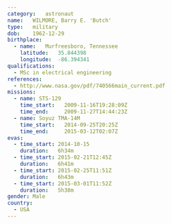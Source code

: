 ```yaml
---
category:	astronaut
name:	WILMORE, Barry E. 'Butch'
type:	military
dob:	1962-12-29
birthplace:
  - name:	Murfreesboro, Tennessee
    latitude:	35.844398
    longitude:	-86.394341
qualifications:
  - MSc in electrical engineering
references:
  - http://www.nasa.gov/pdf/740566main_current.pdf
missions:
  - name: STS-129
    time_start:   2009-11-16T19:28:09Z
    time_end:     2009-11-27T14:44:23Z
  - name: Soyuz TMA-14M
    time_start:   2014-09-25T20:25Z
    time_end:     2015-03-12T02:07Z
evas:
  - time_start: 2014-10-15
    duration:   6h34m
  - time_start: 2015-02-21T12:45Z
    duration:   6h41m
  - time_start: 2015-02-25T11:51Z
    duration:   6h43m
  - time_start: 2015-03-01T11:52Z
    duration:   5h38m
gender:	Male
country:
  - USA
---
```

